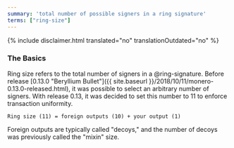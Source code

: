 ```yaml
---
summary: 'total number of possible signers in a ring signature'
terms: ["ring-size"]
---
```


{% include disclaimer.html translated="no" translationOutdated="no" %}

### The Basics

Ring size refers to the total number of signers in a @ring-signature. Before
release [0.13.0 "Beryllium Bullet"]({{ site.baseurl
}}/2018/10/11/monero-0.13.0-released.html), it was possible to select an
arbitrary number of signers. With release 0.13, it was decided to set this
number to 11 to enforce transaction uniformity.

`Ring size (11) = foreign outputs (10) + your output (1)`

Foreign outputs are typically called "decoys," and the number of decoys was
previously called the "mixin" size.
